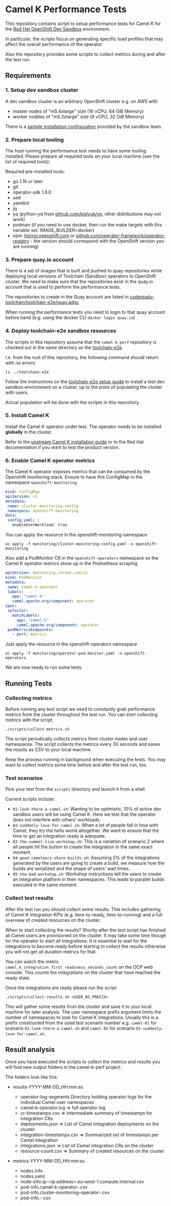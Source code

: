 # Camel K Performance Tests

This repository contains script to setup performance tests for Camel K 
for the [Red Hat OpenShift Dev Sandbox](https://developers.redhat.com/developer-sandbox) environment.

In particular, the scripts focus on generating specific load profiles that
may affect the overall performance of the operator.

Also the repository provides some scripts to collect metrics during and after the test run.

## Requirements

### 1. Setup dev sandbox cluster 

A dev sandbox cluster is an arbitrary OpenShift cluster e.g. on AWS with

* master nodes of  "m5.4xlarge" size (16 vCPU, 64 GiB Memory)
* worker noddes of "m5.2xlarge" size (8 vCPU, 32 GiB Memory)

There is a [sample installation configuration](https://github.com/codeready-toolchain/toolchain-e2e/tree/master/setup#prereqs) provided by the sandbox team.

### 2. Prepare local tooling

The host running the performance test needs to have some tooling installed. 
Please prepare all required tools on your local machine (see the list of required tools):

Required pre-installed tools:
* go 1.16 or later
* git
* operator-sdk 1.8.0
* sed
* yamllint
* jq
* yq (python-yq from [github.com/kislyuk/yq](https://github.com/kislyuk/yq#installation), other distributions may not work)
* podman (if you need to use docker, then run the make targets with this variable set: IMAGE_BUILDER=docker)
* opm ([mirror.openshift.com](https://mirror.openshift.com/pub/openshift-v4/x86_64/clients/ocp/) or [github.com/operator-framework/operator-registry](https://github.com/operator-framework/operator-registry/releases) - the version should correspond with the OpenShift version you are running)

### 3. Prepare quay.io account

There is a set of images that is built and pushed to quay repositories while deploying local versions of Toolchain (Sandbox) operators to OpenShift cluster. 
We need to make sure that the repositories exist in the quay.io account that is used to perform the performance tests.

The repositories to create in the Quay account are listed in
[codeready-toolchain/toolchain-e2e/quay.adoc](https://github.com/codeready-toolchain/toolchain-e2e/blob/master/quay.adoc) 

When running the performance tests you need to login to that quay account before hand (e.g. using the docker CLI `docker login quay.io`)

### 4. Deploy toolchain-e2e sandbox resources

The scripts in this repository assume that the `camel-k-perf` repository is checked out in the same directory
as the [toolchain-e2e](https://github.com/codeready-toolchain/toolchain-e2e).

I.e. from the root of this repository, the following command should return with no errors:

```
ls ../toolchain-e2e
```

Follow the instructions on the [toolchain-e2e setup guide](https://github.com/codeready-toolchain/toolchain-e2e/tree/master/setup)
to install a test dev sandbox environment on a cluster, up to the point of populating the cluster with users.

Actual population will be done with the scripts in this repository.

### 5. Install Camel K

Install the Camel K operator under test. The operator needs to be installed **globally** in the cluster.

Refer to the [upstream Camel K installation guide](https://camel.apache.org/camel-k/next/installation/installation.html) or
to the Red Hat documentation if you want to test the product version.

### 6. Enable Camel K operator metrics

The Camel K operator exposes metrics that can be consumed by the Openshift monitoring stack. 
Ensure to have this ConfigMap in the namespace `openshift-monitoring`

```yaml
kind: ConfigMap
apiVersion: v1
metadata:
 name: cluster-monitoring-config
 namespace: openshift-monitoring
data:
 config.yaml: |
   enableUserWorkload: true
```

You can apply the resource in the openshift-monitoring namespace

```shell
oc apply -f monitoring/cluster-monitoring-config.yaml -n openshift-monitoring
```

Also add a PodMonitor CR in the `openshift-operators` namespace so the Camel K operator metrics show up in the Prometheus scraping

```yaml
apiVersion: monitoring.coreos.com/v1
kind: PodMonitor
metadata:
 name: camel-k-operator
 labels:
   app: "camel-k"
   camel.apache.org/component: operator
spec:
 selector:
   matchLabels:
     app: "camel-k"
     camel.apache.org/component: operator
 podMetricsEndpoints:
   - port: metrics
```

Just apply the resource in the openshift-operators namespace

```shell
oc apply -f monitoring/operator-pod-monitor.yaml -n openshift-operators
```

We are now ready to run some tests.

## Running Tests

### Collecting metrics

Before running any test script we need to constantly grab performance metrics from the cluster throughout the test run. 
You can start collecting metrics with the script

```shell
./scripts/collect-metrics.sh
```

The script periodically collects metrics from cluster nodes and user namespaces. 
The script collects the metrics every 30 seconds and saves the results as CSV to your local machine.

Keep the process running in background when executing the tests. 
You may want to collect metrics some time before and after the test run, too.

### Test scenarios

Pick your test from the `scripts` directory and launch it from a shell.

Current scripts include:

- `01-look-there-a-camel.sh`: Wanting to be optimistic, 10% of active dev sandbox users will be using Camel K. Here we test that the operator does not interfere with others’ workloads.
- `02-suddenly-love-for-camel.sh`: When a lot of people fall in love with Camel, they try the hello world altogether. We want to ensure that the time to get an integration ready is adequate.
- `03-the-summit-live-workshop.sh`: This is a variation of scenario 2 where all people hit the button to create the integration in the same exact moment.
- `04-good-cameleers-share-builds.sh`: Assuming 5% of the integrations generated by the users are going to create a build, we measure how the builds are serialized and the shape of users' wait times.
- `05-the-bad-workshop.sh`: Workshop instructions tell the users to create an integration platform in their namespaces. This leads to parallel builds executed in the same moment.

### Collect test results

After the test run you should collect some results. 
This includes gathering of Camel K integration KPIs (e.g. time-to-ready, time-to-running) and a full overview of created resources on the cluster.

When to start collecting the results? Shortly after the test script has finished all Camel users are provisioned on the cluster. 
It may take some time though for the operator to start all integrations. 
It is essential to wait for the integrations to become ready before starting to collect the results otherwise you will not get all duration metrics for that.

You can watch the metric `camel_k_integration_first_readiness_seconds_count` on the OCP web console. 
This counts the integrations on the cluster that have reached the ready state.

Once the integrations are ready please run the script

```shell
./scripts/collect-results.sh <USER_NS_PREFIX>
```

This will gather some results from the cluster and save it to your local machine for later analysis. 
The user namespace prefix argument limits the number of namespaces to look for Camel K integrations. 
Usually this is a prefix constructed from the used test scenario number e.g. `camel-01` for scenario `01-look-there-a-camel.sh` and  `camel-02` for scenario `02-suddenly-love-for-camel.sh`.

## Result analysis

Once you have executed the scripts to collect the metrics and results you will find new output folders in the camel-k-perf project.

The folders look like this:

* results-YYYY-MM-DD_HH:mm:ss
  * operator-log-segments
  Directory holding operator logs for the individual Camel user namespaces
  * camel-k-operator.log => full operator log
  * cr-timestamps.csv => Intermediate summary of timestamps for integration CRs
  * deployments.json => List of Camel integration deployments on the cluster
  * integration-timestamps.csv => Summarized set of timestamps per Camel integration
  * integrations.json => List of Camel integration CRs on the cluster
  * resource-count.csv => Summary of created resources on the cluster


* metrics-YYYY-MM-DD_HH:mm:ss
  * nodes.info
  * nodes.yaml
  * node-info.ip-<ip.address>.eu-west-1.compute.internal.csv
  * pod-info.camel-k-operator-<id>.csv
  * pod-info.cluster-monitoring-operator-<id>.csv
  * pod-info.<namespace>-<id>.csv
